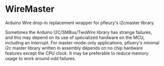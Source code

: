 # WireMaster
Arduino Wire drop-in replacement wrapper for pfleury's i2cmaster library.


Sometimes the Arduino I2C/SMBus/TwoWire library has strange failures, and this may depend on its use of specialized hardware on the MCU, including an interrupt. For master-mode-only applications, pfluery's minimal i2c master library written in assembly depends on no chip hardware features except the CPU clock. It may be preferable to reduce memory usage to work around odd failures.
